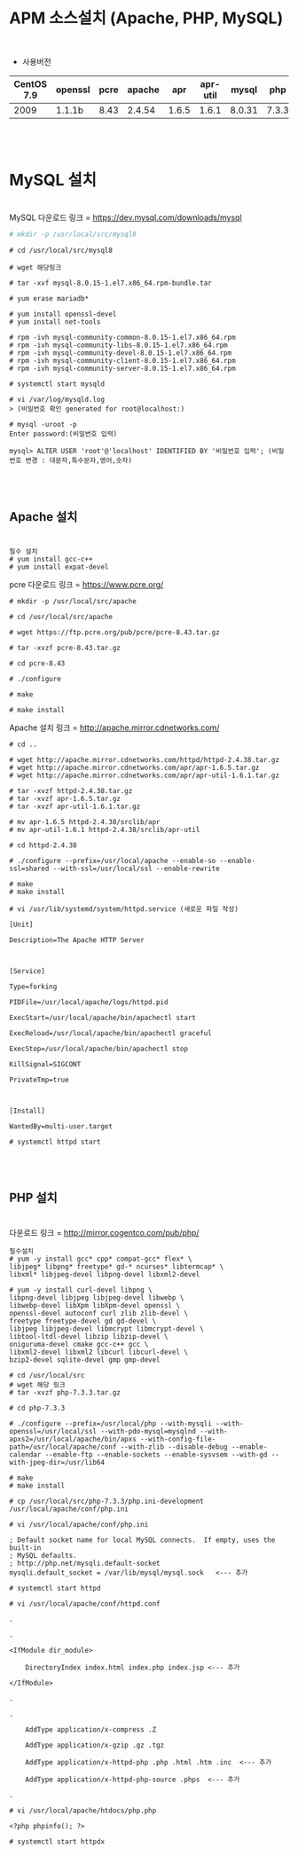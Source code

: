 # APM 소스설치 (Apache, PHP, MySQL)
<br>

- 사용버전

|CentOS 7.9|openssl|pcre|apache|apr|apr-util|mysql|php|
|--------|-------|----|------|---|--------|-----|---|
|2009|1.1.1b|8.43|2.4.54|1.6.5|1.6.1|8.0.31|7.3.3|

<br>
<br>

# MySQL 설치  

#
MySQL 다운로드 링크 = https://dev.mysql.com/downloads/mysql
```bash
# mkdir -p /usr/local/src/mysql8
```
```
# cd /usr/local/src/mysql8
```
```
# wget 해당링크
```
```
# tar -xvf mysql-8.0.15-1.el7.x86_64.rpm-bundle.tar
```
```
# yum erase mariadb*
```
```
# yum install openssl-devel
# yum install net-tools
```
```
# rpm -ivh mysql-community-common-8.0.15-1.el7.x86_64.rpm
# rpm -ivh mysql-community-libs-8.0.15-1.el7.x86_64.rpm
# rpm -ivh mysql-community-devel-8.0.15-1.el7.x86_64.rpm
# rpm -ivh mysql-community-client-8.0.15-1.el7.x86_64.rpm
# rpm -ivh mysql-community-server-8.0.15-1.el7.x86_64.rpm
```
```
# systemctl start mysqld
```
```
# vi /var/log/mysqld.log 
> (비밀번호 확인 generated for root@localhost:)
```
```
# mysql -uroot -p
Enter password:(비밀번호 입력)
```
```
mysql> ALTER USER 'root'@'localhost' IDENTIFIED BY '비밀번호 입력'; (비밀번호 변경 : 대문자,특수문자,영어,숫자)
```
<br>
<br>

## Apache 설치
#
```
필수 설치
# yum install gcc-c++
# yum install expat-devel
```
pcre 다운로드 링크 = https://www.pcre.org/
```
# mkdir -p /usr/local/src/apache
```
```
# cd /usr/local/src/apache
```
```
# wget https://ftp.pcre.org/pub/pcre/pcre-8.43.tar.gz
```
```
# tar -xvzf pcre-8.43.tar.gz
```
```
# cd pcre-8.43
```
```
# ./configure
```
```
# make

# make install
```

Apache 설치 링크 = http://apache.mirror.cdnetworks.com/

```
# cd ..
```
```
# wget http://apache.mirror.cdnetworks.com/httpd/httpd-2.4.38.tar.gz 
# wget http://apache.mirror.cdnetworks.com/apr/apr-1.6.5.tar.gz
# wget http://apache.mirror.cdnetworks.com/apr/apr-util-1.6.1.tar.gz
```
```
# tar -xvzf httpd-2.4.38.tar.gz
# tar -xvzf apr-1.6.5.tar.gz
# tar -xvzf apr-util-1.6.1.tar.gz
```
```
# mv apr-1.6.5 httpd-2.4.38/srclib/apr
# mv apr-util-1.6.1 httpd-2.4.38/srclib/apr-util
```
```
# cd httpd-2.4.38 
```
```
# ./configure --prefix=/usr/local/apache --enable-so --enable-ssl=shared --with-ssl=/usr/local/ssl --enable-rewrite
```
```
# make
# make install
```
```
# vi /usr/lib/systemd/system/httpd.service (새로운 파일 작성)

[Unit]

Description=The Apache HTTP Server

 

[Service]

Type=forking

PIDFile=/usr/local/apache/logs/httpd.pid

ExecStart=/usr/local/apache/bin/apachectl start

ExecReload=/usr/local/apache/bin/apachectl graceful

ExecStop=/usr/local/apache/bin/apachectl stop

KillSignal=SIGCONT

PrivateTmp=true

 

[Install]

WantedBy=multi-user.target
```
```
# systemctl httpd start
```
<br>
<br>

## PHP 설치
#

다운로드 링크 = http://mirror.cogentco.com/pub/php/

```
필수설치
# yum -y install gcc* cpp* compat-gcc* flex* \
libjpeg* libpng* freetype* gd-* ncurses* libtermcap* \
libxml* libjpeg-devel libpng-devel libxml2-devel

# yum -y install curl-devel libpng \
libpng-devel libjpeg libjpeg-devel libwebp \
libwebp-devel libXpm libXpm-devel openssl \
openssl-devel autoconf curl zlib zlib-devel \
freetype freetype-devel gd gd-devel \
libjpeg libjpeg-devel libmcrypt libmcrypt-devel \
libtool-ltdl-devel libzip libzip-devel \
oniguruma-devel cmake gcc-c++ gcc \
libxml2-devel libxml2 libcurl libcurl-devel \
bzip2-devel sqlite-devel gmp gmp-devel
```
```
# cd /usr/local/src
# wget 해당 링크
# tar -xvzf php-7.3.3.tar.gz
```
```
# cd php-7.3.3

# ./configure --prefix=/usr/local/php --with-mysqli --with-openssl=/usr/local/ssl --with-pdo-mysql=mysqlnd --with-apxs2=/usr/local/apache/bin/apxs --with-config-file-path=/usr/local/apache/conf --with-zlib --disable-debug --enable-calendar --enable-ftp --enable-sockets --enable-sysvsem --with-gd --with-jpeg-dir=/usr/lib64
```
```
# make
# make install
```
```
# cp /usr/local/src/php-7.3.3/php.ini-development /usr/local/apache/conf/php.ini
```
```
# vi /usr/local/apache/conf/php.ini

; Default socket name for local MySQL connects.  If empty, uses the built-in
; MySQL defaults.
; http://php.net/mysqli.default-socket
mysqli.default_socket = /var/lib/mysql/mysql.sock   <--- 추가
```
```
# systemctl start httpd
```
```
# vi /usr/local/apache/conf/httpd.conf

.

.

<IfModule dir_module>

    DirectoryIndex index.html index.php index.jsp <--- 추가

</IfModule>

.

.

    AddType application/x-compress .Z

    AddType application/x-gzip .gz .tgz

    AddType application/x-httpd-php .php .html .htm .inc  <--- 추가

    AddType application/x-httpd-php-source .phps  <--- 추가

.
```
```
# vi /usr/local/apache/htdocs/php.php

<?php phpinfo(); ?>
```
```
# systemctl start httpdx
```
